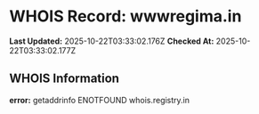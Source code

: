 # WHOIS Record: wwwregima.in

**Last Updated:** 2025-10-22T03:33:02.176Z
**Checked At:** 2025-10-22T03:33:02.177Z

## WHOIS Information

**error:** getaddrinfo ENOTFOUND whois.registry.in

